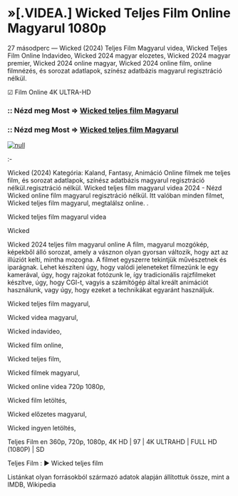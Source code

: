 # »[.VIDEA.] Wicked Teljes Film Online Magyarul 1080p





27 másodperc — Wicked (2024) Teljes Film Magyarul videa, Wicked Teljes Film Online Indavideo, Wicked 2024 magyar elozetes, Wicked 2024 magyar premier, Wicked 2024 online magyar, Wicked 2024 online film, online filmnézés, és sorozat adatlapok, színész adatbázis magyarul regisztráció nélkül.

☑ Film Online 4K ULTRA-HD

### :: Nézd meg Most => [Wicked teljes film Magyarul](https://t.co/GqnD1ParE5)

### :: Nézd meg Most => [Wicked teljes film Magyarul](https://t.co/GqnD1ParE5)
[![null](https://static.wixstatic.com/media/855a25_043b5abeb4ae4d35ac003198e7fe56ed~mv2.gif)](https://t.co/GqnD1ParE5)

:-

Wicked (2024) Kategória: Kaland, Fantasy, Animáció Online filmek me teljes film, és sorozat adatlapok, színész adatbázis magyarul regisztráció nélkül.regisztráció nélkül. Wicked teljes film magyarul videa 2024 - Nézd Wicked online film magyarul regisztráció nélkül. Itt valóban minden filmet, Wicked teljes film magyarul, megtalálsz online. .

Wicked teljes film magyarul videa

Wicked

Wicked 2024 teljes film magyarul online A film, magyarul mozgókép, képekből álló sorozat, amely a vásznon olyan gyorsan változik, hogy azt az illúziót kelti, mintha mozogna. A filmet egyszerre tekintjük művészetnek és iparágnak. Lehet készíteni úgy, hogy valódi jeleneteket filmezünk le egy kamerával, úgy, hogy rajzokat fotózunk le, így tradicionális rajzfilmeket készítve, úgy, hogy CGI-t, vagyis a számítógép által kreált animációt használunk, vagy úgy, hogy ezeket a technikákat egyaránt használjuk.

Wicked teljes film magyarul,

Wicked videa magyarul,

Wicked indavideo,

Wicked film online,

Wicked teljes film,

Wicked filmek magyarul,

Wicked online videa 720p 1080p,

Wicked film letöltés,

Wicked előzetes magyarul,

Wicked ingyen letöltés,

Teljes Film en 360p, 720p, 1080p, 4K HD | 97 | 4K ULTRAHD | FULL HD (1080P) | SD

Teljes Film : ► Wicked teljes film

Listánkat olyan forrásokból származó adatok alapján állítottuk össze, mint a IMDB, Wikipedia
